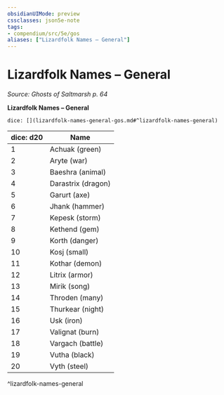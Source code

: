 ```yaml
---
obsidianUIMode: preview
cssclasses: json5e-note
tags:
- compendium/src/5e/gos
aliases: ["Lizardfolk Names – General"]
---
```

# Lizardfolk Names – General
*Source: Ghosts of Saltmarsh p. 64* 

**Lizardfolk Names – General**

`dice: [](lizardfolk-names-general-gos.md#^lizardfolk-names-general)`

| dice: d20 | Name |
|-----------|------|
| 1 | Achuak (green) |
| 2 | Aryte (war) |
| 3 | Baeshra (animal) |
| 4 | Darastrix (dragon) |
| 5 | Garurt (axe) |
| 6 | Jhank (hammer) |
| 7 | Kepesk (storm) |
| 8 | Kethend (gem) |
| 9 | Korth (danger) |
| 10 | Kosj (small) |
| 11 | Kothar (demon) |
| 12 | Litrix (armor) |
| 13 | Mirik (song) |
| 14 | Throden (many) |
| 15 | Thurkear (night) |
| 16 | Usk (iron) |
| 17 | Valignat (burn) |
| 18 | Vargach (battle) |
| 19 | Vutha (black) |
| 20 | Vyth (steel) |
^lizardfolk-names-general